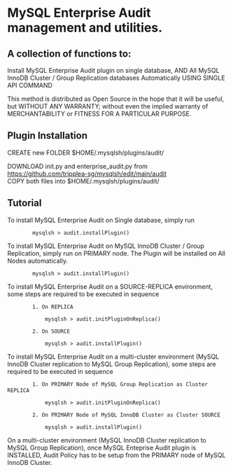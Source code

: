 # MySQL Enterprise Audit management and utilities.
    
## A collection of functions to:

Install MySQL Enterprise Audit plugin on single database, AND All MySQL InnoDB Cluster / Group Replication databases Automatically USING SINGLE API COMMAND </br>

This method is distributed as Open Source in the hope that it will be useful, but WITHOUT ANY WARRANTY; without even the implied warranty of MERCHANTABILITY or FITNESS FOR A PARTICULAR PURPOSE.

## Plugin Installation

CREATE new FOLDER $HOME/.mysqlsh/plugins/audit/

DOWNLOAD init.py and enterprise_audit.py from https://github.com/tripplea-sg/mysqlsh/edit/main/audit </br>
COPY both files into $HOME/.mysqlsh/plugins/audit/

## Tutorial

To install MySQL Enterprise Audit on Single database, simply run
        
            mysqlsh > audit.installPlugin()

To install MySQL Enterprise Audit on MySQL InnoDB Cluster / Group Replication, simply run on PRIMARY node. The Plugin will be installed on All Nodes automatically.

            mysqlsh > audit.installPlugin()
        
To install MySQL Enterprise Audit on a SOURCE-REPLICA environment, some steps are required to be executed in sequence

            1. On REPLICA

                mysqlsh > audit.initPluginOnReplica()

            2. On SOURCE

                mysqlsh > audit.installPlugin()

To install MySQL Enterprise Audit on a multi-cluster environment (MySQL InnoDB Cluster replication to MySQL Group Replication), some steps are required to be executed in sequence

            1. On PRIMARY Node of MySQL Group Replication as Cluster REPLICA
                
                mysqlsh > audit.initPluginOnReplica()

            2. On PRIMARY Node of MySQL InnoDB Cluster as Cluster SOURCE
                
                mysqlsh > audit.installPlugin()

On a multi-cluster environment (MySQL InnoDB Cluster replication to MySQL Group Replication), once MySQL Enteprise Audit plugin is INSTALLED, Audit Policy has to be setup from the PRIMARY node of MySQL InnoDB Cluster.
